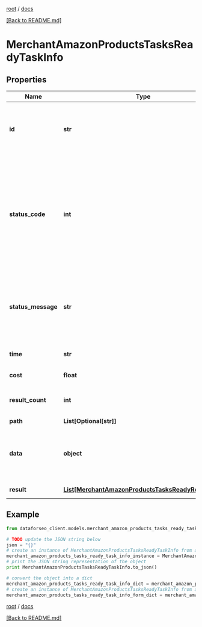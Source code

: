 [root](./../ "root") / [docs](./ "docs")

[[Back to README.md]](./../README.md "[Back to README.md]")

# MerchantAmazonProductsTasksReadyTaskInfo

## Properties

Name | Type | Description | Notes
------------ | ------------- | ------------- | -------------
**id** | **str** | task identifier unique task identifier in our system in the UUID format | [optional]
**status_code** | **int** | status code of the task generated by DataForSEO, can be within the following range: 10000-60000 you can find the full list of the response codes here | [optional]
**status_message** | **str** | informational message of the task you can find the full list of general informational messages here | [optional]
**time** | **str** | execution time, seconds | [optional]
**cost** | **float** | total tasks cost, USD | [optional]
**result_count** | **int** | number of elements in the result array | [optional]
**path** | **List[Optional[str]]** | URL path | [optional]
**data** | **object** | contains the same parameters that you specified in the POST request | [optional]
**result** | [**List[MerchantAmazonProductsTasksReadyResultInfo]**](MerchantAmazonProductsTasksReadyResultInfo.md) | array of results | [optional]

## Example

```python
from dataforseo_client.models.merchant_amazon_products_tasks_ready_task_info import MerchantAmazonProductsTasksReadyTaskInfo

# TODO update the JSON string below
json = "{}"
# create an instance of MerchantAmazonProductsTasksReadyTaskInfo from a JSON string
merchant_amazon_products_tasks_ready_task_info_instance = MerchantAmazonProductsTasksReadyTaskInfo.from_json(json)
# print the JSON string representation of the object
print MerchantAmazonProductsTasksReadyTaskInfo.to_json()

# convert the object into a dict
merchant_amazon_products_tasks_ready_task_info_dict = merchant_amazon_products_tasks_ready_task_info_instance.to_dict()
# create an instance of MerchantAmazonProductsTasksReadyTaskInfo from a dict
merchant_amazon_products_tasks_ready_task_info_form_dict = merchant_amazon_products_tasks_ready_task_info.from_dict(merchant_amazon_products_tasks_ready_task_info_dict)
```

  

[root](./../ "root") / [docs](./ "docs")

[[Back to README.md]](./../README.md "[Back to README.md]")
